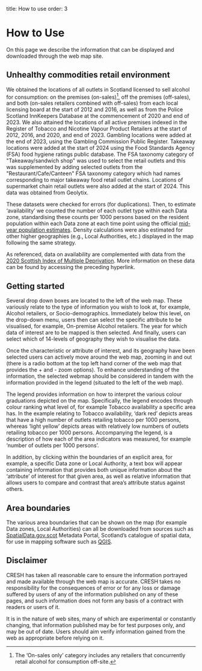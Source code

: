 title: How to use
order: 3

# How to Use


On this page we describe the information that can be displayed and downloaded through the web map site.

## Unhealthy commodities retail environment

We obtained the locations of all outlets in Scotland licensed to sell alcohol for consumption: on the premises (on-sales)[^1], off the premises (off-sales), and both (on-sales retailers combined with off-sales) from each local licensing board at the start of 2012 and 2016, as well as from the Police Scotland InnKeepers Database at the commencement of 2020 and end of 2023. We also attained the locations of all active premises indexed in the Register of Tobacco and Nicotine Vapour Product Retailers at the start of 2012, 2016, and 2020, and end of 2023. Gambling locations were added at the end of 2023, using the Gambling Commission Public Register. Takeaway locations were added at the start of 2024 using the Food Standards Agency (FSA) food hygiene ratings public database. The FSA taxonomy category of "Takeaway/sandwich shop" was used to select the retail outlets and this was supplemented by adding selected outlets from the "Restaurant/Cafe/Canteen" FSA taxonomy category which had names corresponding to major takeaway food retail outlet chains. Locations of supermarket chain retail outlets were also added at the start of 2024. This data was obtained from Geolytix.

[^1]: The ‘On-sales only’ category includes any retailers that concurrently retail alcohol for consumption off-site.

These datasets were checked for errors (for duplications). Then, to estimate ‘availability’ we counted the number of each outlet type within each Data zone, standardising these counts per 1000 persons based on the resident population within each Data zone at each time point using the official [mid-year population estimates](https://www.nrscotland.gov.uk/statistics-and-data/statistics/statistics-by-theme/population/population-estimates/mid-year-population-estimates). Density calculations were also estimated for other higher geographies (e.g., Local Authorities, etc.) displayed in the map following the same strategy.


As referenced, data on availability are complemented with data from the [2020 Scottish Index of Multiple Deprivation](https://www.gov.scot/collections/scottish-index-of-multiple-deprivation-2020/). More information on these data can be found by accessing the preceding hyperlink.


## Getting started

Several drop down boxes are located to the left of the web map.
These variously relate to the type of information you wish to look at, for example, Alcohol retailers, or Socio-demographics. 
Immediately below this level, on the drop-down menu, users then can select the specific attribute to be visualised, for example, On-premise Alcohol retailers.
The year for which data of interest are to be mapped is then selected.
And finally, users can select which of 14-levels of geography they wish to visualise the data.

Once the characteristic or attribute of interest, and its geography have been selected users can actively move around the web map, zooming in and out (there is a radio bottom at the top left hand corner of the web map that provides the + and - zoom options). To enhance understanding of the information, the selected webmap should be considered in tandem with the information provided in the legend (situated to the left of the web map).

The legend provides information on how to interpret the various colour graduations depicted on the map. Specifically, the legend encodes through colour ranking what level of, for example Tobacco availability a specific area has. In the example relating to Tobacco availability, ‘dark red’ depicts areas that have a high number of outlets retailing tobacco per 1000 persons, whereas ‘light yellow’ depicts areas with relatively low numbers of outlets retailing tobacco per 1000 persons. Accompanying the legend, is a description of how each of the area indicators was measured, for example ‘number of outlets per 1000 persons’.

In addition, by clicking within the boundaries of an explicit area, for example, a specific Data zone or Local Authority, a text box will appear containing information that provides both unique information about the ‘attribute’ of interest for that given area, as well as relative information that allows users to compare and contrast that area’s attribute status against others.


## Area boundaries

The various area boundaries that can be shown on the map (for example Data zones, Local Authorities) can all be downloaded from sources such as [SpatialData.gov.scot](https://spatialdata.gov.scot/geonetwork/srv/eng/catalog.search#/home) Metadata Portal, Scotland’s catalogue of spatial data, for use in mapping software such as [QGIS](http://www.qgis.org/en/site/).


## Disclaimer

CRESH has taken all reasonable care to ensure the information portrayed and made available through the web map is accurate. CRESH takes no responsibility for the consequences of error or for any loss or damage suffered by users of any of the information published on any of these pages, and such information does not form any basis of a contract with readers or users of it.

It is in the nature of web sites, many of which are experimental or constantly changing, that information published may be for test purposes only, and may be out of date. Users should aim verify information gained from the web as appropriate before relying on it.

